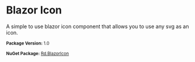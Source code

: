 # Blazor Icon

<p>A simple to use blazor icon component that allows you to use any svg as an icon.</p>
<p>
  <small><strong>Package Version:</strong> 1.0</small>
</p>
<p>
  <small><strong>NuGet Package:</strong> <a href="https://www.nuget.org/packages/Rd.BlazorIcon">Rd.BlazorIcon</a></small>
</p>
